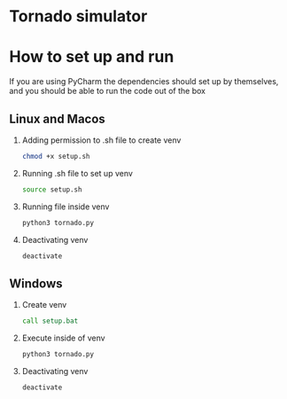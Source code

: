 # Tornado simulator

# How to set up and run
If you are using PyCharm the dependencies should set up by themselves, and you should be able to run the code out of the box

## Linux and Macos
1. Adding permission to .sh file to create venv
    ```bash
    chmod +x setup.sh
    ```
2. Running .sh file to set up venv
    ```bash
    source setup.sh
    ```
3. Running file inside venv
    ```bash
    python3 tornado.py
    ```
4. Deactivating venv
    ```bash
    deactivate
    ```

## Windows
1. Create venv
   ```bat
   call setup.bat
   ```
2. Execute inside of venv
   ```bat
   python3 tornado.py
   ```
3. Deactivating venv
   ```bat
   deactivate
